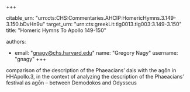 +++


citable_urn: "urn:cts:CHS:Commentaries.AHCIP:HomericHymns.3.149-3.150.bDvHn9u"
target_urn: "urn:cts:greekLit:tlg0013.tlg003:3.149-3.150"
title: "Homeric Hymns To Apollo 149-150"

authors:
- email: "gnagy@chs.harvard.edu"
  name: "Gregory Nagy"
  username: "gnagy"
+++

<p>comparison of the description of the Phaeacians’ dais with the agōn in HHApollo.3, in the context of analyzing the description of the Phaeacians’ festival as agōn – between Demodokos and Odysseus</p>